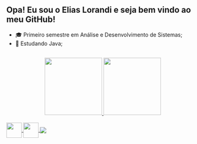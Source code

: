 ## Opa! Eu sou o Elias Lorandi e seja bem vindo ao meu GitHub!

- 🎓 Primeiro semestre em Análise e Desenvolvimento de Sistemas;
- 🌱 Estudando Java;
##

<div align="center">
  <a href="https://github.com/eliaslorandi">
  <img height="150em" src="https://github-readme-stats.vercel.app/api?username=eliaslorandi&show_icons=true&theme=dracula&include_all_commits=true&count_private=true"/>
  <img height="150em" src="https://github-readme-stats.vercel.app/api/top-langs/?username=eliaslorandi&layout=compact&langs_count=7&theme=dracula"/>
</div>
<div style="display: inline_block"><br>
  <img align="center" height="40" width="40" link rel="stylesheet" img src="https://cdn.jsdelivr.net/gh/devicons/devicon/icons/mysql/mysql-plain-wordmark.svg" />
  <img align="center" height="40" width="40" link rel="stylesheet" img src="https://cdn.jsdelivr.net/gh/devicons/devicon/icons/python/python-original.svg" />
  <img align="center" img src="[https://cdn.jsdelivr.net/gh/devicons/devicon/icons/java/java-original.svg](https://img.shields.io/badge/Java-ED8B00?style=for-the-badge&logo=java&logoColor=white)" />
</div>
